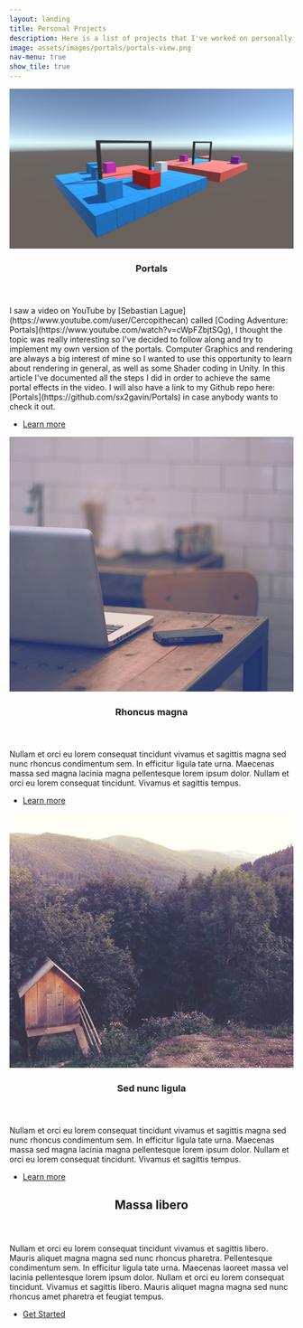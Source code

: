 ```yaml
---
layout: landing
title: Personal Projects
description: Here is a list of projects that I've worked on personally.
image: assets/images/portals/portals-view.png
nav-menu: true
show_tile: true
---
```


<!-- Main -->
<div id="main">

<!-- Two -->
<section id="two" class="spotlights">
	<section>
		<a href="../2020/05/23/portals.html" class="image">
			<img src="../assets/images/portals/portals-view.png" alt="" />
		</a>
		<div class="content">
			<div class="inner">
				<header class="major">
					<h3>Portals</h3>
				</header>
				<p>I saw a video on YouTube by [Sebastian Lague](https://www.youtube.com/user/Cercopithecan) called [Coding Adventure: Portals](https://www.youtube.com/watch?v=cWpFZbjtSQg), I thought the topic was really interesting so I've decided to follow along and try to implement my own version of the portals. Computer Graphics and rendering are always a big interest of mine so I wanted to use this opportunity to learn about rendering in general, as well as some Shader coding in Unity. In this article I've documented all the steps I did in order to achieve the same portal effects in the video. I will also have a link to my Github repo here: [Portals](https://github.com/sx2gavin/Portals) in case anybody wants to check it out.</p>
				<ul class="actions">
					<li><a href="../2020/05/23/portals.html" class="button">Learn more</a></li>
				</ul>
			</div>
		</div>
	</section>
	<section>
		<a href="generic.html" class="image">
			<img src="../assets/images/pic09.jpg" alt="" data-position="top center" />
		</a>
		<div class="content">
			<div class="inner">
				<header class="major">
					<h3>Rhoncus magna</h3>
				</header>
				<p>Nullam et orci eu lorem consequat tincidunt vivamus et sagittis magna sed nunc rhoncus condimentum sem. In efficitur ligula tate urna. Maecenas massa sed magna lacinia magna pellentesque lorem ipsum dolor. Nullam et orci eu lorem consequat tincidunt. Vivamus et sagittis tempus.</p>
				<ul class="actions">
					<li><a href="generic.html" class="button">Learn more</a></li>
				</ul>
			</div>
		</div>
	</section>
	<section>
		<a href="generic.html" class="image">
			<img src="assets/images/pic10.jpg" alt="" data-position="25% 25%" />
		</a>
		<div class="content">
			<div class="inner">
				<header class="major">
					<h3>Sed nunc ligula</h3>
				</header>
				<p>Nullam et orci eu lorem consequat tincidunt vivamus et sagittis magna sed nunc rhoncus condimentum sem. In efficitur ligula tate urna. Maecenas massa sed magna lacinia magna pellentesque lorem ipsum dolor. Nullam et orci eu lorem consequat tincidunt. Vivamus et sagittis tempus.</p>
				<ul class="actions">
					<li><a href="generic.html" class="button">Learn more</a></li>
				</ul>
			</div>
		</div>
	</section>
</section>

<!-- Three -->
<section id="three">
	<div class="inner">
		<header class="major">
			<h2>Massa libero</h2>
		</header>
		<p>Nullam et orci eu lorem consequat tincidunt vivamus et sagittis libero. Mauris aliquet magna magna sed nunc rhoncus pharetra. Pellentesque condimentum sem. In efficitur ligula tate urna. Maecenas laoreet massa vel lacinia pellentesque lorem ipsum dolor. Nullam et orci eu lorem consequat tincidunt. Vivamus et sagittis libero. Mauris aliquet magna magna sed nunc rhoncus amet pharetra et feugiat tempus.</p>
		<ul class="actions">
			<li><a href="generic.html" class="button next">Get Started</a></li>
		</ul>
	</div>
</section>
